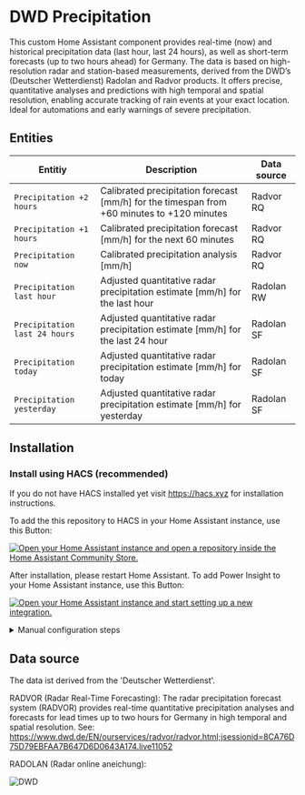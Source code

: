 # DWD Precipitation

This custom Home Assistant component provides real-time (now) and historical precipitation data (last hour, last 24 hours), as well as short-term forecasts (up to two hours ahead) for Germany. 
The data is based on high-resolution radar and station-based measurements, derived from the DWD’s (Deutscher Wetterdienst) Radolan and Radvor products. It offers precise, quantitative analyses and predictions with high temporal and spatial resolution, enabling accurate tracking of rain events at your exact location. 
Ideal for automations and early warnings of severe precipitation.


## Entities

Entitiy | Description | Data source |
| ---- | ---- | ---- |
| `Precipitation +2 hours`| Calibrated precipitation forecast [mm/h] for the timespan from +60 minutes to +120 minutes | Radvor RQ |
| `Precipitation +1 hours`| Calibrated precipitation forecast [mm/h] for the next 60 minutes | Radvor RQ |
| `Precipitation now`| Calibrated precipitation analysis [mm/h] | Radvor RQ |
| `Precipitation last hour`| Adjusted quantitative radar precipitation estimate [mm/h] for the last hour | Radolan RW |
| `Precipitation last 24 hours`| Adjusted quantitative radar precipitation estimate [mm/h] for the last 24 hour | Radolan SF |
| `Precipitation today`| Adjusted quantitative radar precipitation estimate [mm/h] for today | Radolan SF |
| `Precipitation yesterday`| Adjusted quantitative radar precipitation estimate [mm/h] for yesterday | Radolan SF |

## Installation
### Install using HACS (recommended)
If you do not have HACS installed yet visit https://hacs.xyz for installation instructions.

To add the this repository to HACS in your Home Assistant instance, use this Button:

[![Open your Home Assistant instance and open a repository inside the Home Assistant Community Store.](https://my.home-assistant.io/badges/hacs_repository.svg)](https://my.home-assistant.io/redirect/hacs_repository/?owner=Hoffmann77&repository=ha-dwd-precipitation&category=Integration)

After installation, please restart Home Assistant. To add Power Insight to your Home Assistant instance, use this Button:

[![Open your Home Assistant instance and start setting up a new integration.](https://my.home-assistant.io/badges/config_flow_start.svg)](https://my.home-assistant.io/redirect/config_flow_start/?domain=dwd_precipitation)

<details>
<summary>Manual configuration steps</summary>

### Semi-Manual Installation with HACS
1. Go HACS integrations section.
2. Click on the 3 dots in the top right corner.
3. Select "Custom repositories"
4. Add the URL (https://github.com/hoffmann77/ha-dwd-precipitation) to the repository.
5. Select the integration category.
6. Click the "ADD" button.
7. Now you are able to download the integration

## Manual Installation
1. Access the GitHub repository for this integration.
2. Download the ZIP file of the repository and extract its contents.
3. Copy the "dwd_precipitation" folder into the custom_components directory located typically at /config/custom_components/ in your Home Assistant directory.

## Restart Home Assistant
1. Restart your Home Assistant.

## Add Integration
1. Navigate to Settings > Devices & Services.
2. Click Add Integration and search for "DWD Precipitation".
3. Select the DWD Precipitation integration to initiate setup.

</details>

## Data source

The data ist derived from the 'Deutscher Wetterdienst'.

RADVOR (Radar Real-Time Forecasting): The radar precipitation forecast system (RADVOR) provides real-time quantitative precipitation analyses and forecasts for lead times up to two hours for Germany in high temporal and spatial resolution.
See: https://www.dwd.de/EN/ourservices/radvor/radvor.html;jsessionid=8CA76D75D79EBFAA7B647D6D0643A174.live11052

RADOLAN (Radar online aneichung):

![DWD](https://www.dwd.de/EN/service/legal_notice/dwd-logo-png.png?__blob=publicationFile&v=2)
